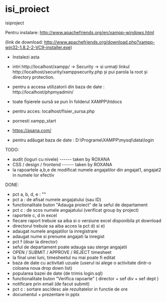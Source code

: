 isi_proiect
===========

isiproject

Pentru instalare: http://www.apachefriends.org/en/xampp-windows.html

(link de download: http://www.apachefriends.org/download.php?xampp-win32-1.8.2-2-VC9-installer.exe)

* Instalezi asta
* intri http://localhost/xampp/ -> Security -> si urmați linkul http://localhost/security/xamppsecurity.php și pui 
parola la root și directory protection.
* pentru a accesa utilizatorii din baza de date : http://localhost/phpmyadmin/
* toate fișierele sursă se pun în folderul XAMPP\htdocs
* pentru acces: localhost/fisier_sursa.php
* pornesti xampp_start

* https://asana.com/


* pentru adăugat baza de date : D:\Programe\XAMPP\mysql\data\login


TODO:
- audit (loguri cu nivele) ------ taken by ROXANA
- CSS / design / frontend ------ taken by ROXANA
- la rapoartele a,b,e de modificat numele angajatilor din angajat1, angajat2 in numele lor efectiv 

DONE:
- pct a, b, d, e : ""
- pct a : de afisat numele angajatului (sau ID)
- functionalitate buton "Adauga proiect" de la seful de departament
- pct c : de scos numele angajatului (verificat group by project)
- raportele c, d in excel
- fiecare raport trebuie sa aiba si o versiune excel disponibila pt download
- directorul trebuie sa aiba acces la pct d) si e)
- adaugat numele angajatilor la inregistrare
- adaugat nume si prenume angajati la inregist
- pct f (doar la director)
- seful de departament poate adauga sau sterge angajatii
- OPEN / SUBMIT / APPROVE / REJECT timesheet
- la final unei luni, timesheetul nu mai poate fi editat
- baza de date cu activitati uzuale (userul isi alege o activitate dintr-o coloana noua drop down list)
- popularea bazei de date (de trimis login.sql)
- functionalitate buton "Verifica rapoarte" ( director + sef div + sef dept )
- notificare prin email (de facut submit)
- pct c : sortare asc/desc ale rezultatelor in functie de ore
- documentul + prezentare in pptx 
